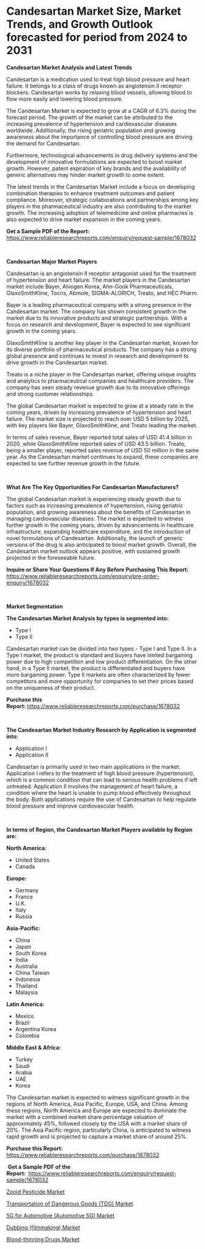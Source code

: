 <p><h1>Candesartan Market Size, Market Trends, and Growth Outlook forecasted for period from 2024 to 2031</h1></p><p><strong>Candesartan Market Analysis and Latest Trends</strong></p>
<p><p>Candesartan is a medication used to treat high blood pressure and heart failure. It belongs to a class of drugs known as angiotensin II receptor blockers. Candesartan works by relaxing blood vessels, allowing blood to flow more easily and lowering blood pressure.</p><p>The Candesartan Market is expected to grow at a CAGR of 6.3% during the forecast period. The growth of the market can be attributed to the increasing prevalence of hypertension and cardiovascular diseases worldwide. Additionally, the rising geriatric population and growing awareness about the importance of controlling blood pressure are driving the demand for Candesartan.</p><p>Furthermore, technological advancements in drug delivery systems and the development of innovative formulations are expected to boost market growth. However, patent expiration of key brands and the availability of generic alternatives may hinder market growth to some extent.</p><p>The latest trends in the Candesartan Market include a focus on developing combination therapies to enhance treatment outcomes and patient compliance. Moreover, strategic collaborations and partnerships among key players in the pharmaceutical industry are also contributing to the market growth. The increasing adoption of telemedicine and online pharmacies is also expected to drive market expansion in the coming years.</p></p>
<p><strong>Get a Sample PDF of the Report:&nbsp;</strong> <a href="https://www.reliableresearchreports.com/enquiry/request-sample/1678032">https://www.reliableresearchreports.com/enquiry/request-sample/1678032</a></p>
<p>&nbsp;</p>
<p><strong>Candesartan Major Market Players</strong></p>
<p><p>Candesartan is an angiotensin II receptor antagonist used for the treatment of hypertension and heart failure. The market players in the Candesartan market include Bayer, Alvogen Korea, Ahn-Gook Pharmaceuticals, GlaxoSmithKline, Tocris, Abmole, SIGMA-ALORICH, Treato, and HEC Pharm.</p><p>Bayer is a leading pharmaceutical company with a strong presence in the Candesartan market. The company has shown consistent growth in the market due to its innovative products and strategic partnerships. With a focus on research and development, Bayer is expected to see significant growth in the coming years.</p><p>GlaxoSmithKline is another key player in the Candesartan market, known for its diverse portfolio of pharmaceutical products. The company has a strong global presence and continues to invest in research and development to drive growth in the Candesartan market.</p><p>Treato is a niche player in the Candesartan market, offering unique insights and analytics to pharmaceutical companies and healthcare providers. The company has seen steady revenue growth due to its innovative offerings and strong customer relationships.</p><p>The global Candesartan market is expected to grow at a steady rate in the coming years, driven by increasing prevalence of hypertension and heart failure. The market size is projected to reach over USD 5 billion by 2025, with key players like Bayer, GlaxoSmithKline, and Treato leading the market.</p><p>In terms of sales revenue, Bayer reported total sales of USD 41.4 billion in 2020, while GlaxoSmithKline reported sales of USD 43.5 billion. Treato, being a smaller player, reported sales revenue of USD 50 million in the same year. As the Candesartan market continues to expand, these companies are expected to see further revenue growth in the future.</p></p>
<p>&nbsp;</p>
<p><strong>What Are The Key Opportunities For Candesartan Manufacturers?</strong></p>
<p><p>The global Candesartan market is experiencing steady growth due to factors such as increasing prevalence of hypertension, rising geriatric population, and growing awareness about the benefits of Candesartan in managing cardiovascular diseases. The market is expected to witness further growth in the coming years, driven by advancements in healthcare infrastructure, expanding healthcare expenditure, and the introduction of novel formulations of Candesartan. Additionally, the launch of generic versions of the drug is also anticipated to boost market growth. Overall, the Candesartan market outlook appears positive, with sustained growth projected in the foreseeable future.</p></p>
<p><strong>Inquire or Share Your Questions If Any Before Purchasing This Report:</strong> <a href="https://www.reliableresearchreports.com/enquiry/pre-order-enquiry/1678032">https://www.reliableresearchreports.com/enquiry/pre-order-enquiry/1678032</a></p>
<p>&nbsp;</p>
<p><strong>Market Segmentation</strong></p>
<p><strong>The Candesartan Market Analysis by types is segmented into:</strong></p>
<p><ul><li>Type I</li><li>Type II</li></ul></p>
<p><p>Candesartan market can be divided into two types - Type I and Type II. In a Type I market, the product is standard and buyers have limited bargaining power due to high competition and low product differentiation. On the other hand, in a Type II market, the product is differentiated and buyers have more bargaining power. Type II markets are often characterized by fewer competitors and more opportunity for companies to set their prices based on the uniqueness of their product.</p></p>
<p><strong>Purchase this Report:&nbsp;</strong><a href="https://www.reliableresearchreports.com/purchase/1678032">https://www.reliableresearchreports.com/purchase/1678032</a></p>
<p>&nbsp;</p>
<p><strong>The Candesartan Market Industry Research by Application is segmented into:</strong></p>
<p><ul><li>Application I</li><li>Application II</li></ul></p>
<p><p>Candesartan is primarily used in two main applications in the market. Application I refers to the treatment of high blood pressure (hypertension), which is a common condition that can lead to serious health problems if left untreated. Application II involves the management of heart failure, a condition where the heart is unable to pump blood effectively throughout the body. Both applications require the use of Candesartan to help regulate blood pressure and improve cardiovascular health.</p></p>
<p>&nbsp;</p>
<p><strong>In terms of Region, the Candesartan Market Players available by Region are:</strong></p>
<p>
    <p> <strong> North America: </strong>
        <ul>
            <li>United States</li>
            <li>Canada</li>
        </ul>
        </p> 
    <p> <strong> Europe: </strong>
        <ul>
            <li>Germany</li>
            <li>France</li>
            <li>U.K.</li>
            <li>Italy</li>
            <li>Russia</li>
        </ul>
        </p> 
    <p> <strong> Asia-Pacific: </strong>
        <ul>
            <li>China</li>
            <li>Japan</li>
            <li>South Korea</li>
            <li>India</li>
            <li>Australia</li>
            <li>China Taiwan</li>
            <li>Indonesia</li>
            <li>Thailand</li>
            <li>Malaysia</li>
        </ul>
        </p> 
    <p> <strong> Latin America: </strong>
        <ul>
            <li>Mexico</li>
            <li>Brazil</li>
            <li>Argentina Korea</li>
            <li>Colombia</li>
        </ul>
        </p> 
    <p> <strong> Middle East & Africa: </strong>
        <ul>
            <li>Turkey</li>
            <li>Saudi</li>
            <li>Arabia</li>
            <li>UAE</li>
            <li>Korea</li>
        </ul>
    </p>
    </p>
<p><p>The Candesartan market is expected to witness significant growth in the regions of North America, Asia Pacific, Europe, USA, and China. Among these regions, North America and Europe are expected to dominate the market with a combined market share percentage valuation of approximately 45%, followed closely by the USA with a market share of 20%. The Asia Pacific region, particularly China, is anticipated to witness rapid growth and is projected to capture a market share of around 25%.</p></p>
<p><strong>Purchase this Report: </strong><a href="https://www.reliableresearchreports.com/purchase/1678032">https://www.reliableresearchreports.com/purchase/1678032</a></p>
<p>&nbsp;<strong>Get a Sample PDF of the Report:&nbsp;&nbsp;</strong><a href="https://www.reliableresearchreports.com/enquiry/request-sample/1678032">https://www.reliableresearchreports.com/enquiry/request-sample/1678032</a></p>
<p><strong></strong></p>
<p><p><a href="https://github.com/Airanohannonzb68e5pb53oc1/Market-Research-Report-List-1/blob/main/zooid-pesticide-market.md">Zooid Pesticide Market</a></p><p><a href="https://medium.com/@sk99912151/analyzing-transportation-of-dangerous-goods-tdg-market-global-industry-perspective-and-forecast-2a620b5ffea5">Transportation of Dangerous Goods (TDG) Market</a></p><p><a href="https://medium.com/@sk99912151/5g-for-automotive-automotive-5g-market-trends-forecast-and-competitive-analysis-to-2031-858c7f914057">5G for Automotive (Automotive 5G) Market</a></p><p><a href="https://medium.com/@sk99912151/dubbing-filmmaking-market-trends-forecast-and-competitive-analysis-to-2031-9ffd8397a734">Dubbing (filmmaking) Market</a></p><p><a href="https://github.com/fiixsa/Market-Research-Report-List-1/blob/main/blood-thinning-drugs-market.md">Blood-thinning Drugs Market</a></p></p>